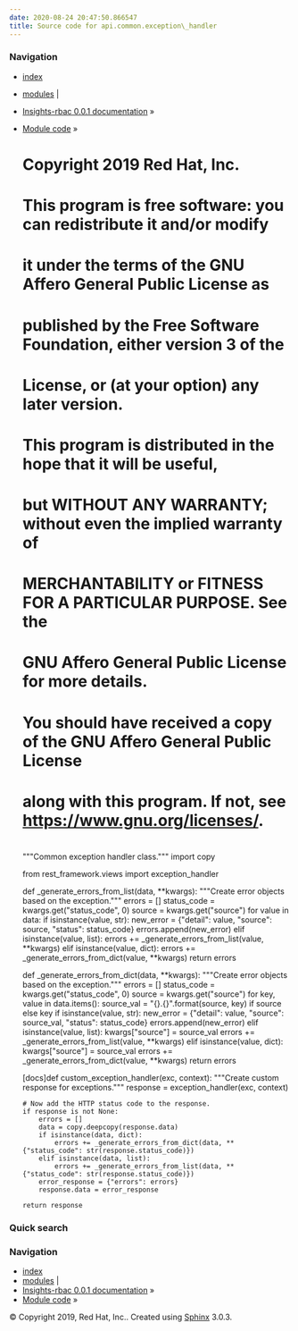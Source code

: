 ```yaml
---
date: 2020-08-24 20:47:50.866547
title: Source code for api.common.exception\_handler
---
```

### Navigation

  - [index](../../../../genindex/ "General Index")
  - [modules](../../../../py-modindex/ "Python Module Index") |
  - [Insights-rbac 0.0.1 documentation](../../../../index/) »
  - [Module code](../../../index/) »


    #
    # Copyright 2019 Red Hat, Inc.
    #
    # This program is free software: you can redistribute it and/or modify
    # it under the terms of the GNU Affero General Public License as
    # published by the Free Software Foundation, either version 3 of the
    # License, or (at your option) any later version.
    #
    # This program is distributed in the hope that it will be useful,
    # but WITHOUT ANY WARRANTY; without even the implied warranty of
    # MERCHANTABILITY or FITNESS FOR A PARTICULAR PURPOSE.  See the
    # GNU Affero General Public License for more details.
    #
    # You should have received a copy of the GNU Affero General Public License
    # along with this program.  If not, see <https://www.gnu.org/licenses/>.
    #
    
    """Common exception handler class."""
    import copy
    
    from rest_framework.views import exception_handler
    
    
    def _generate_errors_from_list(data, **kwargs):
        """Create error objects based on the exception."""
        errors = []
        status_code = kwargs.get("status_code", 0)
        source = kwargs.get("source")
        for value in data:
            if isinstance(value, str):
                new_error = {"detail": value, "source": source, "status": status_code}
                errors.append(new_error)
            elif isinstance(value, list):
                errors += _generate_errors_from_list(value, **kwargs)
            elif isinstance(value, dict):
                errors += _generate_errors_from_dict(value, **kwargs)
        return errors
    
    
    def _generate_errors_from_dict(data, **kwargs):
        """Create error objects based on the exception."""
        errors = []
        status_code = kwargs.get("status_code", 0)
        source = kwargs.get("source")
        for key, value in data.items():
            source_val = "{}.{}".format(source, key) if source else key
            if isinstance(value, str):
                new_error = {"detail": value, "source": source_val, "status": status_code}
                errors.append(new_error)
            elif isinstance(value, list):
                kwargs["source"] = source_val
                errors += _generate_errors_from_list(value, **kwargs)
            elif isinstance(value, dict):
                kwargs["source"] = source_val
                errors += _generate_errors_from_dict(value, **kwargs)
        return errors
    
    
    [docs]def custom_exception_handler(exc, context):
        """Create custom response for exceptions."""
        response = exception_handler(exc, context)
    
        # Now add the HTTP status code to the response.
        if response is not None:
            errors = []
            data = copy.deepcopy(response.data)
            if isinstance(data, dict):
                errors += _generate_errors_from_dict(data, **{"status_code": str(response.status_code)})
            elif isinstance(data, list):
                errors += _generate_errors_from_list(data, **{"status_code": str(response.status_code)})
            error_response = {"errors": errors}
            response.data = error_response
    
        return response

### Quick search

### Navigation

  - [index](../../../../genindex/ "General Index")
  - [modules](../../../../py-modindex/ "Python Module Index") |
  - [Insights-rbac 0.0.1 documentation](../../../../index/) »
  - [Module code](../../../index/) »

© Copyright 2019, Red Hat, Inc.. Created using
[Sphinx](http://sphinx-doc.org/) 3.0.3.